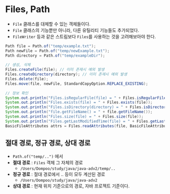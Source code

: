 # Files, Path

- `File` 클래스를 대체할 수 있는 객체들이다.
- `File` 클래스의 기능뿐만 아니라, 다른 유틸리티 기능들도 추가되었다.
- `FileWriter` 등과 같은 스트림보다 `Files`를 사용하는 것을 고려해보아야 한다.

```java
Path file = Path.of("temp/example.txt");
Path newFile = Path.of("temp/newExample.txt");
Path directory = Path.of("temp/exampleDir");
		
// 생성, 삭제
Files.createFile(file); // 이미 존재시 예외 발생
Files.createDirectory(directory); // 이미 존재시 예외 발생
Files.delete(file);
Files.move(file, newFile, StandardCopyOption.REPLACE_EXISTING);
		
// 정보 확인
System.out.println("Files.isRegularFile(file) = " + Files.isRegularFile(file));
System.out.println("Files.exists(file) = " + Files.exists(file));
System.out.println("Files.isDirectory(directory) = " + Files.isDirectory(directory));
System.out.println("file.getFileName() = " + file.getFileName());
System.out.println("Files.size(file) = " + Files.size(file));
System.out.println("Files.getLastModifiedTime(file) = " + Files.getLastModifiedTime(file));
BasicFileAttributes attrs = Files.readAttributes(file, BasicFileAttributes.class);
```

## 절대 경로, 정규 경로, 상대 경로

- `Path.of("temp/..")` 에서
- **절대 경로** : `Files` 객체 그 자체의 경로
  - `/Users/Dompoo/study/java/java-adv2/temp/..`
- **정규 경로** : 절대 경로에서 .. 등이 모두 계산된 경로
  - `/Users/Dompoo/study/java/java-adv2`
- **상대 경로** : 현재 위치 기준으로의 경로, 자바 프로젝트 기준이다.
